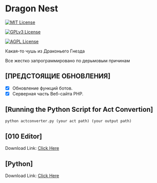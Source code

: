 
# Dragon Nest

[![MIT License](https://img.shields.io/badge/License-MIT-green.svg)](https://choosealicense.com/licenses/mit/)

[![GPLv3 License](https://img.shields.io/badge/License-GPL%20v3-yellow.svg)](https://opensource.org/licenses/)

[![AGPL License](https://img.shields.io/badge/license-AGPL-blue.svg)](http://www.gnu.org/licenses/agpl-3.0)

Какая-то чушь из Драконьего Гнезда

Все жестко запрограммировано по дерьмовым причинам

## [ПРЕДСТОЯЩИЕ ОБНОВЛЕНИЯ]
- [x] Обновление функций ботов.
- [x] Серверная часть Веб-сайта PHP.

## [Running the Python Script for Act Convertion]
```Python
python actconverter.py (your act path) (your output path)
```

## [010 Editor]

Download Link: [Click Here](https://en.taiwebs.com/windows/download-sweetscape-010-editor-1492.html)

## [Python]

Download Link: [Click Here](https://www.python.org/ftp/python/3.10.8/python-3.10.8-amd64.exe)